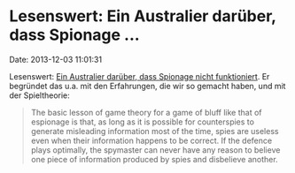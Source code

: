 Lesenswert: Ein Australier darüber, dass Spionage \...
======================================================

Date: 2013-12-03 11:01:31

Lesenswert: [Ein Australier darüber, dass Spionage nicht
funktioniert](http://johnquiggin.com/2013/11/23/why-spies-never-discover-anything-useful/).
Er begründet das u.a. mit den Erfahrungen, die wir so gemacht haben, und
mit der Spieltheorie:

> The basic lesson of game theory for a game of bluff like that of
> espionage is that, as long as it is possible for counterspies to
> generate misleading information most of the time, spies are useless
> even when their information happens to be correct. If the defence
> plays optimally, the spymaster can never have any reason to believe
> one piece of information produced by spies and disbelieve another.
